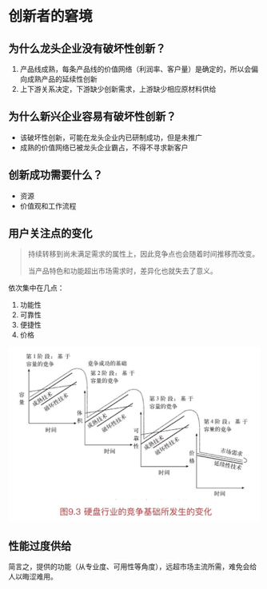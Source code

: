 # 创新者的窘境



## 为什么龙头企业没有破坏性创新？

1. 产品线成熟，每条产品线的价值网络（利润率、客户量）是确定的，所以会偏向成熟产品的延续性创新
2. 上下游关系决定，下游缺少创新需求，上游缺少相应原材料供给



## 为什么新兴企业容易有破坏性创新？

- 该破坏性创新，可能在龙头企业内已研制成功，但是未推广
- 成熟的价值网络已被龙头企业霸占，不得不寻求新客户



## 创新成功需要什么？

- 资源
- 价值观和工作流程



## 用户关注点的变化

> 持续转移到尚未满足需求的属性上，因此竞争点也会随着时间推移而改变。
>
> 当产品特色和功能超出市场需求时，差异化也就失去了意义。



依次集中在几点：

1. 功能性
2. 可靠性
3. 便捷性
4. 价格



![用户关注点的变化](./用户关注点的变化.jpeg)



## 性能过度供给

简言之，提供的功能（从专业度、可用性等角度），远超市场主流所需，难免会给人以晦涩难用。